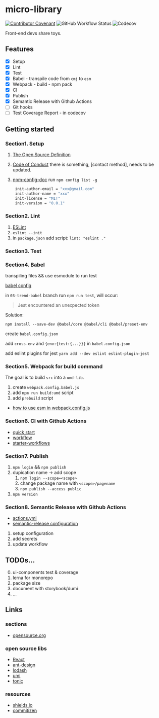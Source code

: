# micro-library

[![Contributor Covenant](https://img.shields.io/badge/Contributor%20Covenant-2.1-4baaaa.svg)](code_of_conduct.md) ![GitHub Workflow Status](https://img.shields.io/github/workflow/status/frank3en/micro-library/GitHub%20Actions%20Build) ![Codecov](https://img.shields.io/codecov/c/gh/frank3en/micro-library)

Front-end devs share toys.

## Features

- [x] Setup
- [x] Lint
- [x] Test
- [x] Babel - transpile code from `cmj` to `esm`
- [x] Webpack - build - npm pack
- [x] CI
- [x] Publish
- [x] Semantic Release with Github Actions
- [ ] Git hooks
- [ ] Test Coverage Report - in codecov

## Getting started

### Section1. Setup

1. [The Open Source Definition](https://opensource.org/osd)
2. [Code of Conduct](https://www.contributor-covenant.org/)
   there is something, [contact method], needs to be updated.
3. [npm-config-doc](https://docs.npmjs.com/cli/v8/using-npm/config) run `npm config list -g`

   ```bash
    init-author-email = "xxx@gmail.com"
    init-author-name = "xxx"
    init-license = "MIT"
    init-version = "0.0.1"
   ```

### Section2. Lint

1. [ESLint](https://eslint.org/docs/user-guide/getting-started)
2. `eslint --init`
3. in `package.json` add script: `lint: "eslint ."`

### Section3. Test

### Section4. Babel

transpiling files && use esmodule to run test

[babel config](https://babeljs.io/docs/en/configuration)

in `03-trend-babel` branch run `npm run test`, will occur:

> Jest encountered an unexpected token

Solution:

`npm install --save-dev @babel/core @babel/cli @babel/preset-env`

create `babel.config.json`

add `cross-env` and `{env:{test:{...}}}` in `babel.config.json`

add eslint plugins for jest `yarn add --dev eslint eslint-plugin-jest`

### Section5. Webpack for build command

The goal is to build `src` into a `umd-lib`.

1. create `webpack.config.babel.js`
2. add `npm run build:umd` script
3. add `prebuild` script

- [how to use esm in webpack.config.js](https://stackoverflow.com/questions/31903692/how-can-i-use-es6-in-webpack-config-js)

### Section6. CI with Github Actions

- [quick start](https://docs.github.com/cn/actions/quickstart)
- [workflow](https://docs.github.com/en/actions/learn-github-actions/events-that-trigger-workflows)
- [starter-workflows](https://github.com/actions/starter-workflows/tree/main/ci)

### Section7. Publish

1. `npm login` && `npm publish`
2. dupication name -> add scope
   1. `npm login --scope=<scope>`
   2. change package name with `<scope>/pagename`
   3. `npm publish --access public`
3. `npm version`

### Section8. Semantic Release with Github Actions

- [actions.yml](https://github.com/marketplace/actions/action-for-semantic-release)
- [semantic-release configuration](https://github.com/semantic-release/semantic-release/blob/master/docs/usage/configuration.md#configuration)

1. setup configuration
2. add secrets
3. update workflow

## TODOs...

0. ui-components test & coverage
1. lerna for monorepo
2. package size
3. document with storybook/dumi
4. ...

## Links

### sections

- [opensource.org](https://opensource.org/licenses/alphabetical)

### open source libs

- [React](https://github.com/facebook/react)
- [ant-design](https://github.com/ant-design/ant-design/)
- [lodash](https://github.com/lodash/lodash)
- [umi](https://github.com/umijs/umi)
- [tonic](https://github.com/trendmicro-frontend/tonic-ui)

### resources

- [shields.io](https://shields.io/)
- [commitizen](https://juejin.cn/post/6844903606815064077)
